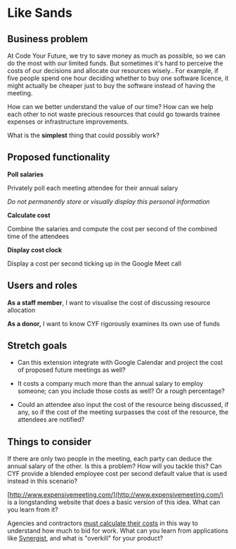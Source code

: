 # Like Sands

## Business problem

At Code Your Future, we try to save money as much as possible, so we can
do the most with our limited funds. But sometimes it\'s hard to perceive
the costs of our decisions and allocate our resources wisely.. For
example, if five people spend one hour deciding whether to buy one
software licence, it might actually be cheaper just to buy the software
instead of having the meeting.

How can we better understand the value of our time? How can we help each
other to not waste precious resources that could go towards trainee
expenses or infrastructure improvements.

What is the **simplest** thing that could possibly work?

## Proposed functionality

**Poll salaries**

Privately poll each meeting attendee for their annual salary

_Do not permanently store or visually display this personal information_

**Calculate cost**

Combine the salaries and compute the cost per second of the combined
time of the attendees

**Display cost clock**

Display a cost per second ticking up in the Google Meet call

## Users and roles

**As a staff member**, I want to visualise the cost of discussing
resource allocation

**As a donor,** I want to know CYF rigorously examines its own use of
funds

## Stretch goals

- Can this extension integrate with Google Calendar and project the
  cost of proposed future meetings as well?

- It costs a company much more than the annual salary to employ
  someone; can you include those costs as well? Or a rough percentage?

- Could an attendee also input the cost of the resource being
  discussed, if any, so if the cost of the meeting surpasses the cost
  of the resource, the attendees are notified?

## Things to consider

If there are only two people in the meeting, each party can deduce the
annual salary of the other. Is this a problem? How will you tackle this?
Can CYF provide a blended employee cost per second default value that is
used instead in this scenario?

[http://www.expensivemeeting.com/](http://www.expensivemeeting.com/)
is a longstanding website that does a basic version of this idea. What
can you learn from it?

Agencies and contractors [must calculate their
costs](https://theagencyworks.co.uk/insights/how-to-accurately-calculate-an-employees-cost-rate-aka-profitable-cost-per-hour/#:~:text=Take%20each%20employee's%20gross%20salary,you%20their%20total%20salary%20cost.)
in this way to understand how much to bid for work. What can you learn
from applications like
[Synergist](https://www.synergist.co.uk/synergist-is-for/finance-managers),
and what is \"overkill\" for your product?
